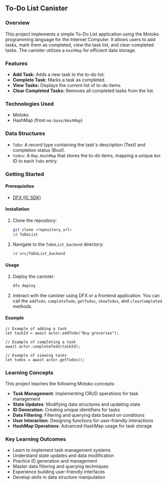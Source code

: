 ## To-Do List Canister

### Overview

This project implements a simple To-Do List application using the Motoko programming language for the Internet Computer. It allows users to add tasks, mark them as completed, view the task list, and clear completed tasks. The canister utilizes a `HashMap` for efficient data storage.

### Features

*   **Add Task:** Adds a new task to the to-do list.
*   **Complete Task:** Marks a task as completed.
*   **View Tasks:** Displays the current list of to-do items.
*   **Clear Completed Tasks:** Removes all completed tasks from the list.

### Technologies Used

*   Motoko
*   HashMap (from `mo:base/HashMap`)

### Data Structures

*   `ToDo`: A record type containing the task's description (Text) and completion status (Bool).
*   `todos`: A `Map.HashMap` that stores the to-do items, mapping a unique `Nat` ID to each `ToDo` entry.

### Getting Started

#### Prerequisites

*   [DFX (IC SDK)](https://internetcomputer.org/docs/current/developer-docs/setup/install/index.mdx)

#### Installation

1.  Clone the repository:

    ```bash
    git clone <repository_url>
    cd ToDoList
    ```

2.  Navigate to the `ToDoList_backend` directory:

    ```bash
    cd src/ToDoList_backend
    ```

#### Usage

1.  Deploy the canister:

    ```bash
    dfx deploy
    ```

2.  Interact with the canister using DFX or a frontend application. You can call the `addTodo`, `completeTodo`, `getTodos`, `showTodos`, and `clearCompleted` methods.

#### Example

```motoko
// Example of adding a task
let taskId = await actor.addTodo("Buy groceries");

// Example of completing a task
await actor.completeTodo(taskId);

// Example of viewing tasks
let todos = await actor.getTodos();
```

### Learning Concepts

This project teaches the following Motoko concepts:

- **Task Management**: Implementing CRUD operations for task management
- **State Updates**: Modifying data structures and updating state
- **ID Generation**: Creating unique identifiers for tasks
- **Data Filtering**: Filtering and querying data based on conditions
- **User Interaction**: Designing functions for user-friendly interactions
- **HashMap Operations**: Advanced HashMap usage for task storage

### Key Learning Outcomes

- Learn to implement task management systems
- Understand state updates and data modification
- Practice ID generation and management
- Master data filtering and querying techniques
- Experience building user-friendly interfaces
- Develop skills in data structure manipulation